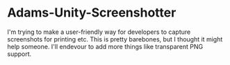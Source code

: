 # Adams-Unity-Screenshotter
I'm trying to make a user-friendly way for developers to capture screenshots for printing etc. This is pretty barebones, but I thought it might help someone. I'll endevour to add more things like transparent PNG support.
